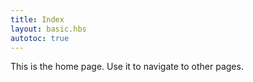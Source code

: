 ```yaml
---
title: Index
layout: basic.hbs
autotoc: true
---
```


This is the home page. Use it to navigate to other pages.
